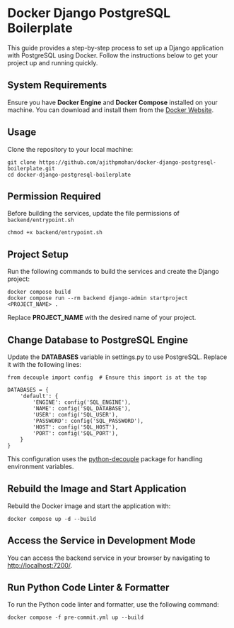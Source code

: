 # Docker Django PostgreSQL Boilerplate

This guide provides a step-by-step process to set up a Django application with PostgreSQL using Docker. Follow the instructions below to get your project up and running quickly.

## System Requirements

Ensure you have **Docker Engine** and **Docker Compose** installed on your machine. You can download and install them from the [Docker Website](https://docs.docker.com/get-docker/).

## Usage

Clone the repository to your local machine:

    git clone https://github.com/ajithpmohan/docker-django-postgresql-boilerplate.git
    cd docker-django-postgresql-boilerplate

## Permission Required

Before building the services, update the file permissions of `backend/entrypoint.sh`

    chmod +x backend/entrypoint.sh

## Project Setup

Run the following commands to build the services and create the Django project:

    docker compose build
    docker compose run --rm backend django-admin startproject <PROJECT_NAME> .

Replace **PROJECT_NAME** with the desired name of your project.

## Change Database to PostgreSQL Engine

Update the **DATABASES** variable in settings.py to use PostgreSQL. Replace it with the following lines:

    from decouple import config  # Ensure this import is at the top

    DATABASES = {
        'default': {
            'ENGINE': config('SQL_ENGINE'),
            'NAME': config('SQL_DATABASE'),
            'USER': config('SQL_USER'),
            'PASSWORD': config('SQL_PASSWORD'),
            'HOST': config('SQL_HOST'),
            'PORT': config('SQL_PORT'),
        }
    }

This configuration uses the [python-decouple](https://simpleisbetterthancomplex.com/2015/11/26/package-of-the-week-python-decouple.html) package for handling environment variables.

## Rebuild the Image and Start Application

Rebuild the Docker image and start the application with:

    docker compose up -d --build

## Access the Service in Development Mode

You can access the backend service in your browser by navigating to [http://localhost:7200/](http://localhost:7200/).

## Run Python Code Linter & Formatter

To run the Python code linter and formatter, use the following command:

    docker compose -f pre-commit.yml up --build
